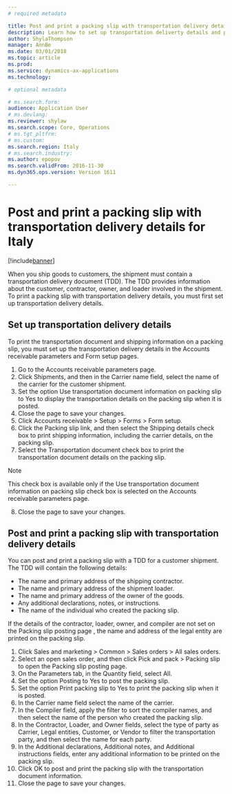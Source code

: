 ```yaml
---
# required metadata

title: Post and print a packing slip with transportation delivery details for Italy
description: Learn how to set up transportation deliverty details and post a packing slip for Italy.
author: ShylaThompson
manager: AnnBe
ms.date: 03/01/2018
ms.topic: article
ms.prod: 
ms.service: dynamics-ax-applications
ms.technology: 

# optional metadata

# ms.search.form: 
audience: Application User
# ms.devlang: 
ms.reviewer: shylaw
ms.search.scope: Core, Operations
# ms.tgt_pltfrm: 
# ms.custom: 
ms.search.region: Italy
# ms.search.industry: 
ms.author: epopov
ms.search.validFrom: 2016-11-30
ms.dyn365.ops.version: Version 1611

---
```


# Post and print a packing slip with transportation delivery details for Italy

[!include[banner](../includes/banner.md)]

When you ship goods to customers, the shipment must contain a transportation delivery document (TDD). The TDD provides information about the customer, contractor, owner, and loader involved in the shipment. To print a packing slip with transportation delivery details, you must first set up transportation delivery details. 

## Set up transportation delivery details

To print the transportation document and shipping information on a packing slip, you must set up the transportation delivery details in the Accounts receivable parameters and Form setup pages.

1. Go to the Accounts receivable parameters page. 
2. Click Shipments, and then in the Carrier name field, select the name of the carrier for the customer shipment. 
3. Set the option Use transportation document information on packing slip to Yes to display the transportation details on the packing slip when it is posted. 
4. Close the page to save your changes. 
5. Click Accounts receivable > Setup > Forms > Form setup. 
6. Click the Packing slip link, and then select the Shipping details check box to print shipping information, including the carrier details, on the packing slip. 
7. Select the Transportation document check box to print the transportation document details on the packing slip. 
  > [!NOTE]
  > This check box is available only if the Use transportation document information on packing slip check box is selected on the Accounts receivable parameters page. 
8. Close the page to save your changes. 

## Post and print a packing slip with transportation delivery details

You can post and print a packing slip with a TDD for a customer shipment. The TDD will contain the following details: 
- The name and primary address of the shipping contractor. 
- The name and primary address of the shipment loader. 
- The name and primary address of the owner of the goods. 
- Any additional declarations, notes, or instructions. 
- The name of the individual who created the packing slip. 

If the details of the contractor, loader, owner, and compiler are not set on the Packing slip posting page , the name and address of the legal entity are printed on the packing slip. 

1. Click Sales and marketing > Common > Sales orders > All sales orders. 
2. Select an open sales order, and then click Pick and pack > Packing slip to open the Packing slip posting page. 
3. On the Parameters tab, in the Quantity field, select All. 
4. Set the option Posting to Yes to post the packing slip. 
5. Set the option Print packing slip to Yes to print the packing slip when it is posted. 
6. In the Carrier name field select the name of the carrier. 
7. In the Compiler field, apply the filter to sort the compiler names, and then select the name of the person who created the packing slip. 
8. In the Contractor, Loader, and Owner fields, select the type of party as Carrier, Legal entities, Customer, or Vendor to filter the transportation party, and then select the name for each party. 
9. In the Additional declarations, Additional notes, and Additional instructions fields, enter any additional information to be printed on the packing slip. 
10. Click OK to post and print the packing slip with the transportation document information. 
11. Close the page to save your changes. 

